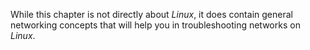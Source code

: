 While this chapter is not directly about *Linux*, it does contain general networking concepts that will help you in troubleshooting networks on *Linux*.

